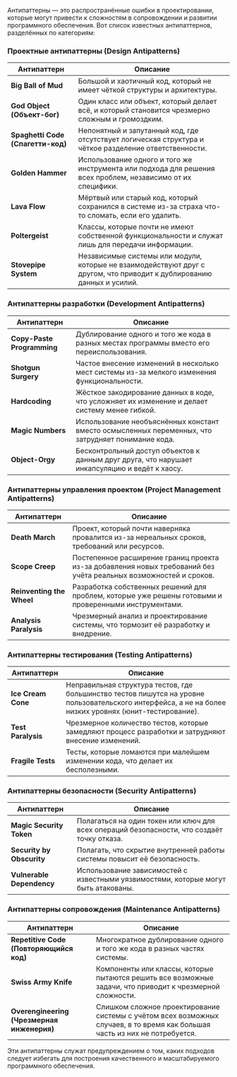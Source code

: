 Антипаттерны — это распространённые ошибки в проектировании, которые могут привести к сложностям в сопровождении и развитии программного обеспечения. Вот список известных антипаттернов, разделённых по категориям:

### **Проектные антипаттерны (Design Antipatterns)**

| **Антипаттерн**                   | **Описание**                                                                                                           |
| --------------------------------- | ---------------------------------------------------------------------------------------------------------------------- |
| **Big Ball of Mud**               | Большой и хаотичный код, который не имеет чёткой структуры и архитектуры.                                              |
| **God Object (Объект-бог)**       | Один класс или объект, который делает всё, и который становится чрезмерно сложным и громоздким.                        |
| **Spaghetti Code (Спагетти-код)** | Непонятный и запутанный код, где отсутствует логическая структура и чёткое разделение ответственности.                 |
| **Golden Hammer**                 | Использование одного и того же инструмента или подхода для решения всех проблем, независимо от их специфики.           |
| **Lava Flow**                     | Мёртвый или старый код, который сохранился в системе из-за страха что-то сломать, если его удалить.                    |
| **Poltergeist**                   | Классы, которые почти не имеют собственной функциональности и служат лишь для передачи информации.                     |
| **Stovepipe System**              | Независимые системы или модули, которые не взаимодействуют друг с другом, что приводит к дублированию данных и усилий. |

### **Антипаттерны разработки (Development Antipatterns)**

| **Антипаттерн**              | **Описание**                                                                                       |
|------------------------------|---------------------------------------------------------------------------------------------------|
| **Copy-Paste Programming**    | Дублирование одного и того же кода в разных местах программы вместо его переиспользования.         |
| **Shotgun Surgery**           | Частое внесение изменений в несколько мест системы из-за мелкого изменения функциональности.       |
| **Hardcoding**                | Жёсткое закодирование данных в коде, что усложняет их изменение и делает систему менее гибкой.     |
| **Magic Numbers**             | Использование необъяснённых констант вместо осмысленных переменных, что затрудняет понимание кода. |
| **Object-Orgy**               | Бесконтрольный доступ объектов к данным друг друга, что нарушает инкапсуляцию и ведёт к хаосу.     |

### **Антипаттерны управления проектом (Project Management Antipatterns)**

| **Антипаттерн**              | **Описание**                                                                                       |
|------------------------------|---------------------------------------------------------------------------------------------------|
| **Death March**               | Проект, который почти наверняка провалится из-за нереальных сроков, требований или ресурсов.      |
| **Scope Creep**               | Постепенное расширение границ проекта из-за добавления новых требований без учёта реальных возможностей и сроков. |
| **Reinventing the Wheel**     | Разработка собственных решений для проблем, которые уже решены готовыми и проверенными инструментами. |
| **Analysis Paralysis**        | Чрезмерный анализ и проектирование системы, что тормозит её разработку и внедрение.               |

### **Антипаттерны тестирования (Testing Antipatterns)**

| **Антипаттерн**              | **Описание**                                                                                       |
|------------------------------|---------------------------------------------------------------------------------------------------|
| **Ice Cream Cone**            | Неправильная структура тестов, где большинство тестов пишутся на уровне пользовательского интерфейса, а не на более низких уровнях (юнит-тестирование). |
| **Test Paralysis**            | Чрезмерное количество тестов, которые замедляют процесс разработки и затрудняют внесение изменений.|
| **Fragile Tests**             | Тесты, которые ломаются при малейшем изменении кода, что делает их бесполезными.                   |

### **Антипаттерны безопасности (Security Antipatterns)**

| **Антипаттерн**              | **Описание**                                                                                       |
|------------------------------|---------------------------------------------------------------------------------------------------|
| **Magic Security Token**      | Полагаться на один токен или ключ для всех операций безопасности, что создаёт точку отказа.        |
| **Security by Obscurity**     | Полагать, что скрытие внутренней работы системы повысит её безопасность.                          |
| **Vulnerable Dependency**     | Использование зависимостей с известными уязвимостями, которые могут быть атакованы.                |

### **Антипаттерны сопровождения (Maintenance Antipatterns)**

| **Антипаттерн**              | **Описание**                                                                                       |
|------------------------------|---------------------------------------------------------------------------------------------------|
| **Repetitive Code (Повторяющийся код)** | Многократное дублирование одного и того же кода в разных частях системы.                      |
| **Swiss Army Knife**          | Компоненты или классы, которые пытаются решить все возможные задачи, что приводит к чрезмерной сложности.|
| **Overengineering (Чрезмерная инженерия)** | Слишком сложное проектирование системы с учётом всех возможных случаев, в то время как большая часть из них не потребуется. |

Эти антипаттерны служат предупреждением о том, каких подходов следует избегать для построения качественного и масштабируемого программного обеспечения.